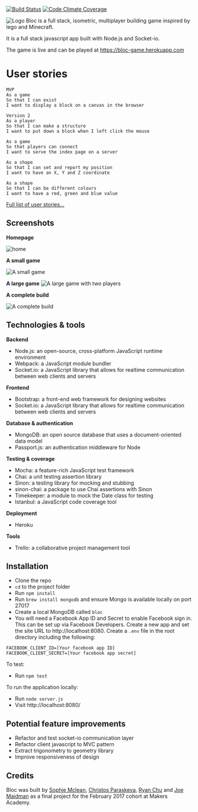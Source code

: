 [![Build Status](https://travis-ci.org/joemaidman/bloc.svg?branch=master)](https://travis-ci.org/joemaidman/bloc) [![Code Climate Coverage](https://codeclimate.com/github/joemaidman/bloc/badges/coverage.svg)](https://codeclimate.com/github/joemaidman/bloc)

![Logo](https://github.com/joemaidman/bloc/blob/master/screenshots/logo.png)
Bloc is a full stack, isometric, multiplayer building game inspired by lego and Minecraft.

It is a full stack javascript app built with Node.js and Socket-io.

The game is live and can be played at https://bloc-game.herokuapp.com


# User stories
```
MVP
As a game
So that I can exist
I want to display a block on a canvas in the browser

Version 2
As a player
So that I can make a structure
I want to put down a block when I left click the mouse

As a game
So that players can connect
I want to serve the index page on a server

As a shape
So that I can set and report my position
I want to have an X, Y and Z coordinate

As a shape
So that I can be different colours
I want to have a red, green and blue value
```
[Full list of user stories...](https://github.com/joemaidman/bloc/blob/master/user-stories.md)

## Screenshots
**Homepage**

![home](https://github.com/joemaidman/bloc/blob/master/screenshots/home.png)

**A small game**

![A small game](https://github.com/joemaidman/bloc/blob/master/screenshots/small.png)

**A large game**
![A large game with two players](https://github.com/joemaidman/bloc/blob/master/screenshots/large.png)

**A complete build**

![A complete build](https://github.com/joemaidman/bloc/blob/master/screenshots/complete.png)

## Technologies & tools
**Backend**
- Node.js: an open-source, cross-platform JavaScript runtime environment
- Webpack: a JavaScript module bundler
- Socket.io: a JavaScript library that allows for realtime communication between web clients and servers

**Frontend**
- Bootstrap: a front-end web framework for designing websites
- Socket.io: a JavaScript library that allows for realtime communication between web clients and servers

**Database & authentication**
- MongoDB: an open source database that uses a document-oriented data model
- Passport.js: an authentication middleware for Node

**Testing & coverage**
- Mocha: a feature-rich JavaScript test framework
- Chai: a unit testing assertion library
- Sinon: a testing library for mocking and stubbing
- sinon-chai: a package to use Chai assertions with Sinon
- Timekeeper: a module to mock the Date class for testing
- Istanbul: a JavaScript code coverage tool

**Deployment**
- Heroku

**Tools**
- Trello: a collaborative project management tool

## Installation
- Clone the repo
- `cd` to the project folder
- Run `npm install`
- Run `brew install mongodb` and ensure Mongo is available locally on port 27017
- Create a local MongoDB called `bloc`
- You will need a Facebook App ID and Secret to enable Facebook sign in. This can be set up via Facebook Developers. Create a new app and set the site URL to http://localhost:8080. Create a `.env` file in the root directory including the following:
```
FACEBOOK_CLIENT_ID=[Your facebook app ID]
FACEBOOK_CLIENT_SECRET=[Your facebook app secret]
```

To test:
- Run `npm test`

To run the application locally:
- Run `node server.js`
- Visit http://localhost:8080/

## Potential feature improvements
* Refactor and test socket-io communication layer
* Refactor client javascript to MVC pattern
* Extract trigonometry to geometry library
* Improve responsiveness of design

## Credits
Bloc was built by [Sophie Mclean](https://github.com/Sophie5), [Christos Paraskeva](https://github.com/Christos-Paraskeva), [Ryan Chu](https://github.com/azntastic) and [Joe Maidman](https://github.com/joemaidman) as a final project for the February 2017 cohort at Makers Academy.
